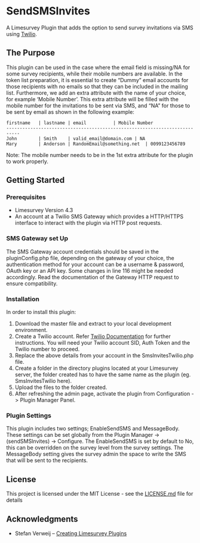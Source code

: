 # SendSMSInvites

A Limesurvey Plugin that adds the option to send survey invitations via SMS using [Twilio](https://www.twilio.com/).

## The Purpose

This plugin can be used in the case where the email field is missing/NA for some survey recipients, while their mobile numbers are available. In the token list preparation, it is essential to create “Dummy” email accounts for those recipients with no emails so that they can be included in the mailing list. Furthermore, we add an extra attribute with the name of your choice, for example ‘Mobile Number’. This extra attribute will be filled with the mobile number for the invitations to be sent via SMS, and “NA” for those to be sent by email as shown in the following example:

```
firstname	| lastname | email			| Mobile Number
---------------------------------------------------------------------------
John 		| Smith	   | valid_email@domain.com	| NA
Mary		| Anderson | RandomEmail@something.net	| 0099123456789

```

Note: The mobile number needs to be in the 1st extra attribute for the plugin to work properly.

## Getting Started

### Prerequisites

- Limesurvey Version 4.3
- An account at a Twilio SMS Gateway which provides a HTTP/HTTPS interface to interact with the plugin via HTTP post requests.

### SMS Gateway set Up

The SMS Gateway account credentials should be saved in the pluginConfig.php file, depending on the gateway of your choice, the authentication method for your account can be a username & password, OAuth key or an API key. Some changes in line 116 might be needed accordingly. Read the documentation of the Gateway HTTP request to ensure compatibility.

### Installation

In order to install this plugin:

1. Download the master file and extract to your local development environment.
2. Create a Twilio account. Refer [Twilio Documentation](https://www.twilio.com/docs/sms/quickstart/php) for further instructions. You will need your Twilio account SID, Auth Token and the Twilio number to proceed.
3. Replace the above details from your account in the SmsInvitesTwilio.php file.
4. Create a folder in the directory plugins located at your Limesurvey server, the folder created has to have the same name as the plugin (eg. SmsInvitesTwilio here).
5. Upload the files to the folder created.
6. After refreshing the admin page, activate the plugin from Configuration -> Plugin Manager Panel.

### Plugin Settings

This plugin includes two settings; EnableSendSMS and MessageBody. These settings can be set globally from the Plugin Manager -> (sendSMSInvites) -> Configure. The EnableSendSMS is set by default to No, this can be overridden on the survey level from the survey settings. The MessageBody setting gives the survey admin the space to write the SMS that will be sent to the recipients.

## License

This project is licensed under the MIT License - see the [LICENSE.md](LICENSE.md) file for details

## Acknowledgments

- Stefan Verweij – [Creating Limesurvey Plugins](https://medium.com/@evently/creating-limesurvey-plugins-adcdf8d7e334)
